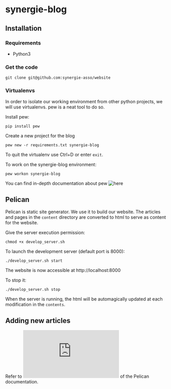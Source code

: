 # synergie-blog

## Installation

### Requirements
* Python3

### Get the code
```
git clone git@github.com:synergie-asso/website
```

### Virtualenvs
In order to isolate our working environment from other python projects,
we will use virtualenvs. pew is a neat tool to do so.

Install pew:
```
pip install pew
```

Create a new project for the blog
```
pew new -r requirements.txt synergie-blog
```

To quit the virtualenv use Ctrl+D or enter `exit`.

To work on the synergie-blog environment:
```
pew workon synergie-blog
```
You can find in-depth documentation about pew ![here](https://github.com/berdario/pew)

## Pelican

Pelican is static site generator. We use it to build our website.
The articles and pages in the `content` directory are converted to
html to serve as content for the website.

Give the server execution permission:
```
chmod +x develop_server.sh
```

To launch the development server (default port is 8000):
```
./develop_server.sh start
```

The website is now accessible at http://localhost:8000

To stop it:
```
./develop_server.sh stop
```

When the server is running, the html will be automagically updated
at each modification in the `contents`.

## Adding new articles

Refer to ![this section](http://docs.getpelican.com/en/3.6.3/content.html) of
the Pelican documentation.
